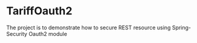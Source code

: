 TariffOauth2
============

The project is to demonstrate how to secure REST resource using Spring-Security Oauth2 module